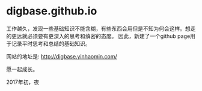 # digbase.github.io

工作越久，发现一些基础知识不能含糊，有些东西会用但是不知为何会这样。想走的更远就必须要有更深入的思考和缜密的态度。 因此，新建了一个github page用于记录平时思考和总结的基础知识。

网站的地址是: http://digbase.yinhaomin.com/

愿一起成长。

2017年初，夜

